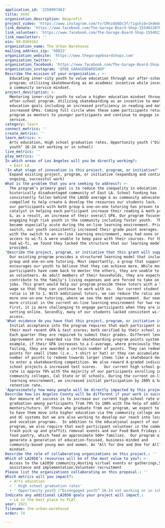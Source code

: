 ```yaml
---
application_id: '2258907463'
title: XXXX
organization_description: Nonprofit
project_video: 'https://www.instagram.com/tv/CMnzdG6Dc3f/?igshid=1kdmddyf9wnti'
link_donate: 'https://www.facebook.com/The-Garage-Board-Shop-155402207883024/'
link_volunteer: 'https://www.facebook.com/The-Garage-Board-Shop-155402207883024/'
link_newsletter: ''
ein: 80-0569162
organization_name: The Urban Warehouse
mailing_address_zip: '90022'
organization_website: 'https://www.thegarageboardshops.com'
organization_twitter: ''
organization_facebook: 'https://www.facebook.com/The-Garage-Board-Shop-155402207883024/'
organization_instagram: '@THE_GARAGEBOARDSHOP'
Describe the mission of your organization.: >-
  Educating inner-city youth to value education through our after-school
  program; utilizing skateboarding as an academic incentive while incorporating
  a community service mindset.
project_description: >-
  Mentoring inner-city youth to value a higher education mindset through our
  after-school program. Utilizing skateboarding as an incentive to meet their
  education goals including an increased proficiency in reading and math and
  increased GPAs. Coming full circle when these same participants return to our
  program as mentors to younger participants and continue to engage in community
  service.
category: learn
connect_metrics: ''
create_metrics: ''
learn_metrics: >-
  Arts education, High school graduation rates, Opportunity youth ("Disengaged
  youth" 16-24 not working or in school)
live_metrics: ''
play_metrics: ''
In which areas of Los Angeles will you be directly working?:
  - East LA
'In what stage of innovation is this project, program, or initiative?': >-
  Expand existing project, program, or initiative (expanding and continuing
  ongoing, successful work)
What is the problem that you are seeking to address?: >-
  The program’s primary goal is to reduce the inequality in education in the
  historically disadvantaged community of East LA. School funding has
  consistently fallen behind the LAUSD average & as community advocates, we feel
  compelled to help create & develop the resources our students lack.  Providing
  our participants with both group & one-on-one tutoring has proven to be a
  catalyst in helping each participant increase their reading & math proficiency
  &, as a result, an increase of their overall GPA. Our program focuses on
  engaging high risk youth in the community including foster youth.  The need
  became especially acute during the on-line learning environment. Prior to the
  switch, our youth consistently increased their grade point averages. However,
  with the switch to an on-line learning environment, many had none or limited
  access to wi-fi & were unable to keep pace with their courses. For those that
  had wi-fi, we found they lacked the structure that our learning model
  provided. 
'Describe the project, program, or initiative that this grant will support to address the problem identified.': >-
  Our existing program provides a structured learning model that includes both
  group and one-on-one tutoring. Most importantly, a group that supports and
  encourages our youth to believe that they can achieve more. While most past
  participants have come back to mentor the others, they are unable to stay on
  as volunteers. As adult members of their households, they are expected to
  contribute to the family's living expenses and are forced to take on paying
  jobs. This grant would help our program provide these tutors with a living
  wage so that they can continue to work with us.  Our current student to tutor
  ratio is 10 to 1. With additional tutors, we can reduce the ratio and focus on
  more one-on-one tutoring, where we see the most improvement. Our need became
  more critical in the current on-line learning environment for two reasons.
  First, it is more challenging to engage participants when they are in a group
  setting online. Secondly, many of our students lacked consistent wi-fi
  access. 
'What evidence do you have that this project, program, or initiative is or will be successful, and how will you define and measure success?': >-
  Initial acceptance into the program requires that each participant submit
  their most recent GPA & test scores; both verified by their school counselor.
  Each quarter they are required to submit their grades. Different levels of
  improvement are rewarded via the skateboarding program points system. For
  example, if their GPA increases to a C-average, where previously they were
  failing, they are awarded a certain number of points. They can redeem their
  points for small items (i.e., t-shirt or hat) or they can accumulate a larger
  number of points to redeem towards larger items like a skateboard deck or fees
  to enter a skateboarding competition. We also reward A-graded individual
  school projects & increased test scores.   Our current high school graduation
  rate is approx 79% with the majority of our participants enrolling in
  community colleges, Cal State or UC schools. During the current on-line
  learning environment, we increased initial participation by 200% & have a 100%
  retention rate.
'Approximately how many people will be directly impacted by this project, program, or initiative?': '2000'
Describe how Los Angeles County will be different if your work is successful.: >-
  Our measure of success is to increase our current high school rate of
  graduation among participants from 79% to 100% with the help of additional
  mentors/tutors. Of those who graduate from our program, we expect to continue
  to have them move into higher education via the community college and CalState
  and UC systems but we are also working to develop our reach into local trade
  and vocation programs.  In addition to the educational aspect of our mentoring
  program, we also require that each participant volunteer in the community via
  trash pick up and graffiti removal events and our Food Bank Fridays and daily
  food pantry, which feed an approximate 500+ families.  Our program aims to
  generate a generation of education-focused, business-minded and
  community-based young men and women. An "All for One and One for All"
  mindset. 
Describe the role of collaborating organizations on this project.: ''
Which of LA2050’s resources will be of the most value to you?: >-
  Access to the LA2050 community,Hosting virtual events or gatherings,Strategy
  assistance and implementation,Volunteer recruitment
Please list the organizations collaborating on this proposal.: ''
Which metrics will you impact?:
  - Arts education
  - ' High school graduation rates'
  - ' Opportunity youth (“Disengaged youth” 16-24 not working or in school)'
Indicate any additional LA2050 goals your project will impact.:
  - LA is the best place to PLAY
year: 2021
filename: the-urban-warehouse
order: 74

---
```

